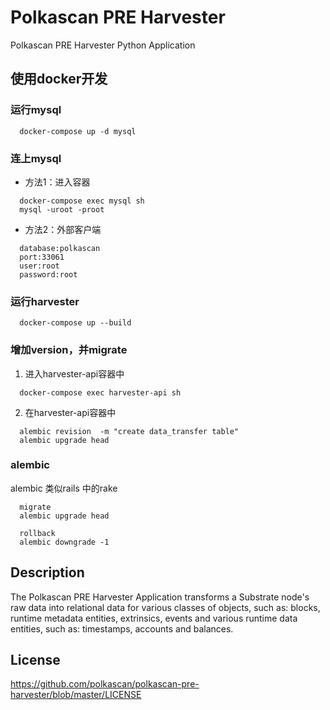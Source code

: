 # Polkascan PRE Harvester
Polkascan PRE Harvester Python Application

## 使用docker开发

### 运行mysql
```
  docker-compose up -d mysql
```

### 连上mysql
- 方法1：进入容器  
```
  docker-compose exec mysql sh
  mysql -uroot -proot
```

- 方法2：外部客户端  
```
  database:polkascan
  port:33061
  user:root
  password:root
```

### 运行harvester
```
  docker-compose up --build
```

### 增加version，并migrate
1. 进入harvester-api容器中
```
  docker-compose exec harvester-api sh
```

2. 在harvester-api容器中
```
  alembic revision  -m "create data_transfer table"
  alembic upgrade head
```

###  alembic
alembic 类似rails 中的rake
```
  migrate
  alembic upgrade head

  rollback
  alembic downgrade -1
```


## Description
The Polkascan PRE Harvester Application transforms a Substrate node's raw data into relational data for various classes of objects, such as: blocks, runtime metadata entities, extrinsics, events and various runtime data entities, such as: timestamps, accounts and balances.

## License
https://github.com/polkascan/polkascan-pre-harvester/blob/master/LICENSE

